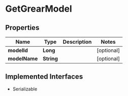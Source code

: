 

# GetGrearModel


## Properties

Name | Type | Description | Notes
------------ | ------------- | ------------- | -------------
**modelId** | **Long** |  |  [optional]
**modelName** | **String** |  |  [optional]


## Implemented Interfaces

* Serializable


